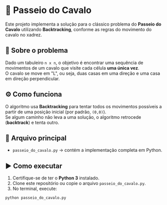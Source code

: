 # 🐴 Passeio do Cavalo

Este projeto implementa a solução para o clássico problema do **Passeio do Cavalo** utilizando **Backtracking**, conforme as regras do movimento do cavalo no xadrez.

## 🧠 Sobre o problema

Dado um tabuleiro `n x n`, o objetivo é encontrar uma sequência de movimentos de um cavalo que visite cada célula **uma única vez**.  
O cavalo se move em "L", ou seja, duas casas em uma direção e uma casa em direção perpendicular.

## ⚙️ Como funciona

O algoritmo usa **Backtracking** para tentar todos os movimentos possíveis a partir de uma posição inicial (por padrão, `(0,0)`).  
Se algum caminho não leva a uma solução, o algoritmo retrocede (**backtrack**) e tenta outro.

## 📂 Arquivo principal

- `passeio_do_cavalo.py` → contém a implementação completa em Python.

## ▶️ Como executar

1. Certifique-se de ter o **Python 3** instalado.
2. Clone este repositório ou copie o arquivo `passeio_do_cavalo.py`.
3. No terminal, execute:

```bash
python passeio_do_cavalo.py
